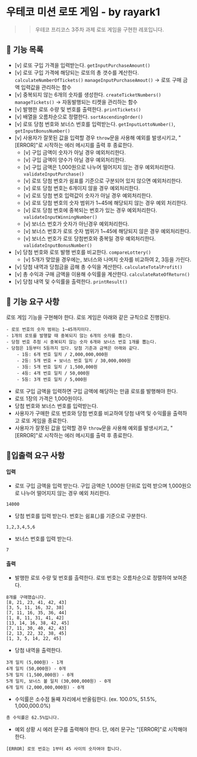 # 우테코 미션 로또 게임 - by rayark1

>> 우테코 프리코스 3주차 과제 로또 게임을 구현한 레포입니다.

## 🚀 기능 목록

- [v] 로또 구입 가격을 입력받는다. `getInputPurchaseAmount()`
- [v] 로또 구입 가격에 해당되는 로또의 총 갯수를 계산한다. `calculateNumberOfTickets()`
  `manageInputPurchaseAmout()` -> 로또 구매 금액 입력값을 관리하는 함수
- [v] 중복되지 않는 6개의 숫자를 생성한다. `createTicketNumbers()`
  `manageTickets()` -> 자동발행되는 티켓을 관리하는 함수
- [v] 발행한 로또 수량 및 번호를 출력한다. `printTickets()`
- [v] 배열을 오름차순으로 정렬한다. `sortAscendingOrder()`
- [v] 로또 당첨 번호와 보너스 번호를 입력받는다. `getInputLottoNumber()`, `getInputBonusNumber()`
- [v] 사용자가 잘못된 값을 입력할 경우 `throw`문을 사용해 예외를
  발생시키고, "[ERROR]"로 시작하는 에러 메시지를 출력 후 종료한다.
  - [v] 구입 금액이 숫자가 아닐 경우 예외처리한다.
  - [v] 구입 금액이 양수가 아닐 경우 예외처리한다.
  - [v] 구입 금액은 1,000원으로 나누어 떨어지지 않는 경우 예외처리한다.
    `validateInputPurchase()`
  - [v] 로또 당첨 번호가 쉼표를 기준으로 구분되어 있지 않으면 예외처리한다.
  - [v] 로또 당첨 번호는 6개이지 않을 경우 예외처리한다.
  - [v] 로또 당첨 번호 입력값이 숫자가 아닐 경우 예외처리한다.
  - [v] 로또 당첨 번호의 숫자 범위가 1~45에 해당되지 않는 경우 예외 처리한다.
  - [v] 로또 당첨 번호에 중복되는 번호가 있는 경우 예외처리한다.
    `validateInputWinningNumber()`
  - [v] 보너스 번호가 숫자가 아닌경우 예외처리한다.
  - [v] 보너스 번호가 로또 숫자 범위가 1~45에 해당되지 않은 경우 예외처리한다.
  - [v] 보너스 번호가 로또 당첨번호와 중복일 경우 예외처리한다.
    `validateInputBonusNumber()`
- [v] 당첨 번호와 로또 발행 번호를 비교한다. `compareLottery()`
  - [v] 5개가 맞았을 경우에는, 보너스와 나머지 숫자를 비교하여 2, 3등을 가린다.
- [v] 당첨 내역과 당첨금을 곱해 총 수익을 계산한다. `calculateTotalProfit()`
- [v] 총 수익과 구매 금액을 이용해 수익률을 계산한다. `calculateRateOfReturn()`
- [v] 당첨 내역 및 수익률을 출력한다. `printResult()`

## 🚀 기능 요구 사항

로또 게임 기능을 구현해야 한다. 로또 게임은 아래와 같은 규칙으로 진행된다.

```
- 로또 번호의 숫자 범위는 1~45까지이다.
- 1개의 로또를 발행할 때 중복되지 않는 6개의 숫자를 뽑는다.
- 당첨 번호 추첨 시 중복되지 않는 숫자 6개와 보너스 번호 1개를 뽑는다.
- 당첨은 1등부터 5등까지 있다. 당첨 기준과 금액은 아래와 같다.
    - 1등: 6개 번호 일치 / 2,000,000,000원
    - 2등: 5개 번호 + 보너스 번호 일치 / 30,000,000원
    - 3등: 5개 번호 일치 / 1,500,000원
    - 4등: 4개 번호 일치 / 50,000원
    - 5등: 3개 번호 일치 / 5,000원
```

- 로또 구입 금액을 입력하면 구입 금액에 해당하는 만큼 로또를 발행해야 한다.
- 로또 1장의 가격은 1,000원이다.
- 당첨 번호와 보너스 번호를 입력받는다.
- 사용자가 구매한 로또 번호와 당첨 번호를 비교하여 당첨 내역 및 수익률을 출력하고 로또 게임을 종료한다.
- 사용자가 잘못된 값을 입력할 경우 `throw`문을 사용해 예외를 발생시키고, "[ERROR]"로 시작하는 에러 메시지를 출력 후 종료한다.

## 🚀입출력 요구 사항

#### 입력

- 로또 구입 금액을 입력 받는다. 구입 금액은 1,000원 단위로 입력 받으며 1,000원으로 나누어 떨어지지 않는 경우 예외 처리한다.

```
14000
```

- 당첨 번호를 입력 받는다. 번호는 쉼표(,)를 기준으로 구분한다.

```
1,2,3,4,5,6
```

- 보너스 번호를 입력 받는다.

```
7
```

#### 출력

- 발행한 로또 수량 및 번호를 출력한다. 로또 번호는 오름차순으로 정렬하여 보여준다.

```
8개를 구매했습니다.
[8, 21, 23, 41, 42, 43]
[3, 5, 11, 16, 32, 38]
[7, 11, 16, 35, 36, 44]
[1, 8, 11, 31, 41, 42]
[13, 14, 16, 38, 42, 45]
[7, 11, 30, 40, 42, 43]
[2, 13, 22, 32, 38, 45]
[1, 3, 5, 14, 22, 45]
```

- 당첨 내역을 출력한다.

```
3개 일치 (5,000원) - 1개
4개 일치 (50,000원) - 0개
5개 일치 (1,500,000원) - 0개
5개 일치, 보너스 볼 일치 (30,000,000원) - 0개
6개 일치 (2,000,000,000원) - 0개
```

- 수익률은 소수점 둘째 자리에서 반올림한다. (ex. 100.0%, 51.5%, 1,000,000.0%)

```
총 수익률은 62.5%입니다.
```

- 예외 상황 시 에러 문구를 출력해야 한다. 단, 에러 문구는 "[ERROR]"로 시작해야 한다.

```
[ERROR] 로또 번호는 1부터 45 사이의 숫자여야 합니다.
```
